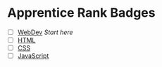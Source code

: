 # Apprentice Rank Badges

  - [ ] [WebDev](webdev) *Start here*
  - [ ] [HTML](html)
  - [ ] [CSS](css)
  - [ ] [JavaScript](javascript)